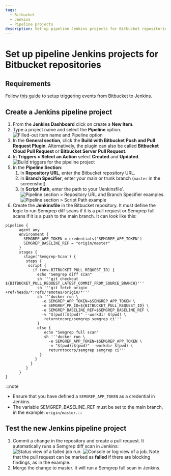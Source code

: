 ```yaml
---
tags:
  - Bitbucket
  - Jenkins
  - Pipeline projects
description: Set up pipeline Jenkins projects for Bitbucket repositories.
---
```


# Set up pipeline Jenkins projects for Bitbucket repositories

## Requirements
Follow [this guide](https://semgrep.dev/docs/kb/semgrep-ci/bitbucket-triggering-events-to-jenkins/) to setup triggering events from Bitbucket to Jenkins.

## Create a Jenkins pipeline project

1. From the **Jenkins Dashboard** click on create a **New Item**.
1. Type a project name and select the **Pipeline** option.
![Filled-out item name and Pipeline option](/img/kb/bitbucket-jenkins-new.png)
1. In the **General section**, click the **<i class="fa-solid fa-square-check"></i> Build with Bitbucket Push and Pull Request Plugin**. Alternatively, the plugin can also be called **Bitbucket Cloud Pull Request** or **Bitbucket Server Pull Request**.
1. In **Triggers > Select an Action** select **Created** and **Updated**.
![Build triggers for the pipeline project](/img/kb/bitbucket-jenkins-events.png)
1. In the **Pipeline Section**:
    1. In **Repository URL**, enter the Bitbucket repository URL.
    1. In **Branch Specifier**, enter your main or trunk branch (`master` in the screenshot).
    1. In **Script Path**, enter the path to your 'Jenkinsfile'.
    ![Pipeline section > Repository URL and Branch Specifier examples.](/img/kb/bitbucket-jenkins-pipeline-section-1.png)
    ![Pipeline section > Script Path example](/img/kb/bitbucket-jenkins-pipeline-section-2.png)
1. Create the **Jenkinsfile** in the Bitbucket repository. It must define the logic to run Semgrep diff scans if it is a pull request or Semgrep full scans if it is a push to the main branch. It can look like this:
```
pipeline {
      agent any
      environment {
        SEMGREP_APP_TOKEN = credentials('SEMGREP_APP_TOKEN')
        SEMGREP_BASELINE_REF = "origin/master"
      }
      stages {
        stage('Semgrep-Scan') {
         steps {
          script {
            if (env.BITBUCKET_PULL_REQUEST_ID) {
              echo "Semgrep diff scan"
              sh '''git checkout ${BITBUCKET_PULL_REQUEST_LATEST_COMMIT_FROM_SOURCE_BRANCH}'''
              sh '''git fetch origin +ref/heads/*:refs/remotes/origin/*'''
              sh '''docker run \
                -e SEMGREP_APP_TOKEN=$SEMGREP_APP_TOKEN \
                -e SEMGREP_PR_ID=${BITBUCKET_PULL_REQUEST_ID} \
                -e SEMGREP_BASELINE_REF=$SEMGREP_BASELINE_REF \
                -v "$(pwd):$(pwd)" --workdir $(pwd) \
                 returntocorp/semgrep semgrep ci'''
              }
              else {
                 echo "Semgrep full scan"
                 sh '''docker run \
                   -e SEMGREP_APP_TOKEN=$SEMGREP_APP_TOKEN \
                   -v "$(pwd):$(pwd)" --workdir $(pwd) \
                   returntocorp/semgrep semgrep ci'''
               }
             }
           }
         }
      }
}
```

:::note
- Ensure that you have defined a `SEMGREP_APP_TOKEN` as a credential in Jenkins.
- The variable SEMGREP_BASELINE_REF must be set to the main branch, in the example: `origin/master`.
:::

## Test the new Jenkins pipeline project

1. Commit a change in the repository and create a pull request. It automatically runs a Semgrep diff scan in Jenkins:
![Status view of a failed job run.](/img/kb/bitbucket-jenkins-pullrequest-1.png)
![Console or log view of a job.](/img/kb/bitbucket-jenkins-pullrequest-2.png)
    Note that the pull request can be marked as **failed** if there are blocking findings, as in the example.
1. Merge the change to master. It will run a Semgrep full scan in Jenkins.



